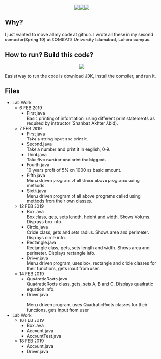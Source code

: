 <p align="center"><img src='https://img.shields.io/badge/Developer-Arose%20Niazi-blue.svg?style=popout-square&logo=Java' ><img src='https://img.shields.io/badge/Programmed%20in-Java%208-blue.svg?style=popout-square&logo=Java' ><img src='https://img.shields.io/badge/Programmed%20in-Java-blue.svg?style=popout-square&logo=Java' ></p>

## Why?
I just wanted to move all my code at github. I wrote all these in my second semester(Spring 19) at COMSATS University Islamabad, Lahore campus.

## How to run? Build this code?
<p align="center"><a url='https://www.oracle.com/technetwork/java/javase/downloads/jdk8-downloads-2133151.html'><img src='https://img.shields.io/badge/Java%20Development%20Kit-8%20Onwards-orange.svg?style=popout-square&logo=codio' /></a></p>
Easist way to run the code is download JDK, install the compiler, and run it. 

## Files
- Lab Work
	- 6 FEB 2019
		- First.java <br>
			Basic printing of information, using different print statements as required by instructor (Shahbaz Akhter Abid).
	- 7 FEB 2019
		- First.java <br>
			Take a string input and print it.
		- Second.java <br>
			Take a number and print it in english, 0-9.
		- Third.java <br>
			Take five number and print the biggest.
		- Fourth.java <br>
			10 years profit of 5% on 1000 as basic amount.
		- Fifth.java <br>
			Menu driven program of all these above programs using methods.
		- Sixth.java <br>
			Menu driven program of all above programs called using methods from their own classes.
	- 12 FEB 2019
		- Box.java <br>
			Box class, gets, sets length, height and width. Shows Volums. Displays box info.
		- Circle.java <br>
			Cricle class, gets and sets radius. Shows area and perimeter. Displays circle info.
		- Rectangle.java <br>
			Rectangle class, gets, sets length and width. Shows area and perimeter. Displays rectangle  info.
		- Driver.java <br>
			Menu driven program, uses box, rectangle and cricle classes for their functions, gets input from user.
	- 14 FEB 2019
		- QuadraticRoots.java <br>
			QuadraticRoots class, gets, sets A, B and C. Displays quadratic equation info.
		- Driver.java <br>	
			Menu driven program, uses QuadraticRoots classes for their functions, gets input from user. 
- Lab Work
	- 18 FEB 2019
		- Box.java
		- Account.java
		- AccountTest.java
	- 18 FEB 2019
		- Account.java <br>
		- Driver.java <br>	